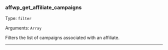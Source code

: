 ### affwp_get_affiliate_campaigns

Type: `filter`

Arguments: `Array`

Filters the list of campaigns associated with an affiliate.

----

